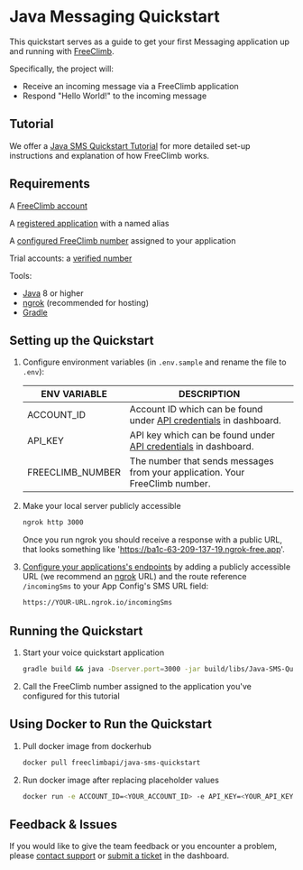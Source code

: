 # Java Messaging Quickstart

This quickstart serves as a guide to get your first Messaging application up and running with [FreeClimb](https://docs.freeclimb.com/docs/how-freeclimb-works).

Specifically, the project will:

- Receive an incoming message via a FreeClimb application
- Respond "Hello World!" to the incoming message

## Tutorial

We offer a [Java SMS Quickstart Tutorial](https://docs.freeclimb.com/docs/java-messaging-quickstart) for more detailed set-up instructions and explanation of how FreeClimb works.

## Requirements
A [FreeClimb account](https://www.freeclimb.com/dashboard/signup/)

A [registered application](https://docs.freeclimb.com/docs/registering-and-configuring-an-application#register-an-app) with a named alias

A [configured FreeClimb number](https://docs.freeclimb.com/docs/getting-and-configuring-a-freeclimb-number) assigned to your application

Trial accounts: a [verified number](https://docs.freeclimb.com/docs/using-your-trial-account#verifying-outbound-numbers)

Tools:
- [Java](https://www.oracle.com/java/technologies/downloads/) 8 or higher
- [ngrok](https://ngrok.com/download) (recommended for hosting)
- [Gradle](https://gradle.org/install/)

## Setting up the Quickstart

1. Configure environment variables (in `.env.sample` and rename the file to `.env`):

   | ENV VARIABLE     | DESCRIPTION                                                                                                                            |
   | ---------------- | -------------------------------------------------------------------------------------------------------------------------------------- |
   | ACCOUNT_ID       | Account ID which can be found under [API credentials](https://www.freeclimb.com/dashboard/portal/account/authentication) in dashboard. |
   | API_KEY          | API key which can be found under [API credentials](https://www.freeclimb.com/dashboard/portal/account/authentication) in dashboard.    |
   | FREECLIMB_NUMBER | The number that sends messages from your application. Your FreeClimb number.                                                           |

2. Make your local server publicly accessible
    ```bash
    ngrok http 3000
    ```
    Once you run ngrok you should receive a response with a public URL, that looks something like 'https://ba1c-63-209-137-19.ngrok-free.app'. 

3. [Configure your applications's endpoints](https://docs.freeclimb.com/docs/registering-and-configuring-an-application#configure-your-application) by adding a publicly accessible URL (we recommend an [ngrok](https://ngrok.com/download) URL) and the route reference `/incomingSms` to your App Config's SMS URL field:

    ```bash
    https://YOUR-URL.ngrok.io/incomingSms
    ```
    
## Running the Quickstart
1. Start your voice quickstart application

    ```bash
    gradle build && java -Dserver.port=3000 -jar build/libs/Java-SMS-Quickstart-plain.jar
    ```

2. Call the FreeClimb number assigned to the application you've configured for this tutorial 

## Using Docker to Run the Quickstart

1. Pull docker image from dockerhub

   ```bash
   docker pull freeclimbapi/java-sms-quickstart
   ```

2. Run docker image after replacing placeholder values

   ```bash
   docker run -e ACCOUNT_ID=<YOUR_ACCOUNT_ID> -e API_KEY=<YOUR_API_KEY> -e FREECLIMB_NUMBER=<YOUR_FREECLIMB_NUMBER> -p 3000:3000 freeclimbapi/java-sms-quickstart
   ```

## Feedback & Issues
If you would like to give the team feedback or you encounter a problem, please [contact support](https://www.freeclimb.com/support/) or [submit a ticket](https://freeclimb.com/dashboard/portal/support) in the dashboard.
